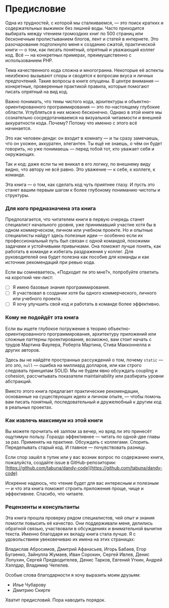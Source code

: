# Предисловие

Одна из трудностей, с которой мы сталкиваемся, — это поиск кратких и содержательных выжимок без лишней воды.
Часто приходится выбирать между чтением громоздких книг по 500 страниц или бесконечным пролистыванием блогов, лент и
статей в интернете.
Это разочарование подтолкнуло меня к созданию сжатой, практической книги — о том, как писать понятный, опрятный и
уважающий коллег код. Всё — на конкретных примерах, преимущественно с использованием PHP.

Тема качественного кода сложна и многогранна. Некоторые её аспекты неизбежно вызывают споры и сводятся к вопросам вкуса
и личных предпочтений. Такие вопросы в книге опущены. В центре внимания — конкретные, проверенные практикой правила,
которые помогают писать опрятный на вид код.

Важно понимать, что темы чистого кода, архитектуры и объектно-ориентированного программирования — это по-настоящему
глубокие области.
Углубляться в них можно бесконечно. Однако в этой книге мы сознательно сосредотачиваемся на визуальной читаемости и
внешней аккуратности кода.
Почему? Потому что именно с этого всё начинается.

Это как человек-денди: он входит в комнату — и ты сразу замечаешь, что он ухожен, аккуратен, элегантен.
Ты ещё не знаешь, о чём он будет говорить, но уже понимаешь — перед тобой тот, кто уважает себя и окружающих.

Так и код: даже если ты не вникал в его логику, по внешнему виду видно, что автору не всё равно.
Это уважение — к себе, к коллеге, к команде.

Эта книга — о том, как сделать код чуть приятнее глазу. И пусть это станет вашим первым шагом к более глубокому
пониманию чистоты и структуры.

<div style="page-break-after: always;"></div>

### Для кого предназначена эта книга

Предполагается, что читателем книги в первую очередь станет специалист начального уровня, уже принимавший участие хотя
бы в одном коммерческом, личном или учебном проекте. Но и опытные специалисты найдут здесь полезные идеи — особенно если
их профессиональный путь был связан с одной командой,
похожими задачами и устойчивыми привычками. Она поможет лучше понять, как работать в команде и избегать раздражения у
коллег.
Для руководителей она будет полезна как пособие для команды и как источник рекомендаций при ревью кода.

Если вы сомневаетесь, «Подходит ли это мне?», попробуйте ответить на короткий чек-лист:

<div class="todo">

- [ ] Я имею базовые знания программирования.
- [ ] Я участвовал в создании хотя бы одного коммерческого, личного или учебного проекта.
- [ ] Я хочу улучшить свой код и работать в команде более эффективно.

</div>


<div style="page-break-after: always;"></div>

### Кому не подойдёт эта книга

Если вы ищете глубокое погружение в теорию объектно-ориентированного программирования, архитектуру приложений или
сложные паттерны проектирования, возможно, вам стоит начать с трудов Мартина Фаулера, Роберта Мартина, Стива Макконнелла
и других авторов.

Здесь вы не найдёте пространных рассуждений о том, почему `static` — это зло, `null` — ошибка на миллиард долларов, или
как строго следовать принципам SOLID.
Мы не будем явно обсуждать coupling и cohesion, рассчитывать показатели maintainability или разбирать уровни абстракций.

Вместо этого книга предлагает практические рекомендации, основанные на существующих идеях и личном опыте, — чтобы помочь
вам писать понятный, последовательный и дружелюбный к другим код в реальных проектах.

### Как извлечь максимум из этой книги

Вы можете прочитать её залпом за вечер, но вряд ли это принесёт ощутимую пользу.
Гораздо эффективнее — читать по одной-две главы за раз. Применять на практике. Обсуждать с коллегами. Спорить.
Переделывать старый код.
И главное — почувствовать разницу.

Если спор зашёл в тупик или у вас возник вопрос по содержанию книги, пожалуйста, создайте issue в GitHub-репозитории:
[https://github.com/tabuna/dandy-code](https://github.com/tabuna/dandy-code)

Искренне надеюсь, что чтение будет для вас интересным и полезным —
и что эта книга поможет строить приложения проще, чище и эффективнее.
Спасибо, что читаете.

### Рецензенты и консультанты

Эта книга прошла проверку рядом специалистов, чей опыт и знания помогли повысить её качество. Они поддерживали меня,
делились обратной связью, участвовали в обсуждениях и внимательной вычитке текста. Именно благодаря их вкладу книга
стала лучше. Я с удовольствием увековечиваю их имена на этих страницах:

Владислав Абросимов, Дмитрий Афанасьев, Игорь Бабаев, Егор Бугаенко, Зайнулла Жумаев, Иван Сорокин, Сергей Ивлев, Денис
Лопухин, Сергей Предводителев, Денис Тарков, Евгений Уткин, Андрей Хэллдар, Владимир Чепелев.

Особые слова благодарности я хочу выразить моим друзьям:

- Илье Чубарову
- Дмитрию Скирте

Хватит предисловий. Пора наводить порядок.